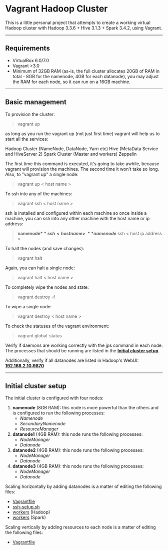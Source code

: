 # Vagrant Hadoop Cluster

This is a little personal project that attempts to create a working virtual Hadoop cluster with Hadoop 3.3.6 + Hive 3.1.3 + Spark 3.4.2, using Vagrant. 

---
## Requirements

- VirtualBox 6.0/7.0
- Vagrant >3.0
- Minimum of 32GB RAM (as-is, the full cluster allocates 20GB of RAM in total - 8GB for the namenode, 4GB for each datanode), you may adjust the RAM for each node, so it can run on a 16GB machine.

---
## Basic management

To provision the cluster:

> vagrant up

as long as you run the vagrant up (not just first time) vagrant will help us to start all the services:

Hadoop Cluster (NameNode, DataNode, Yarn etc)
Hive (MetaData Service and HiveServer 2)
Spark Cluster (Master and workers)
Zeppelin


The first time this command is executed, it's going to take awhile, because vagrant will provision the machines. The second time it won't take so long. Also, to "vagrant up" a single node:

> vagrant up < host name >

To ssh into any of the machines:

> vagrant ssh < host name >

ssh is installed and configured within each machine so once inside a machine, you can ssh into any other machine with the host name or ip address:

> **namenode$** ssh < host name >\
> **namenode$** ssh < host ip address >

To halt the nodes (and save changes):

> vagrant halt

Again, you can halt a single node:

> vagrant halt < host name >

To completely wipe the nodes and state:

> vagrant destroy -f

To wipe a single node:

> vagrant destroy < host name >

To check the statuses of the vagrant environment:

> vagrant global-status



Verify if daemons are working correctly with the jps command in each node. The processes that should be running are listed in the [**Initial cluster setup**](#initial-cluster-setup).

Additionally, verify if all datanodes are listed in Hadoop's WebUI: [**192.168.2.10:9870**](192.168.2.10:9870)

---
## Initial cluster setup

The initial cluster is configured with four nodes:
1. **namenode** (8GB RAM): this node is more powerful than the others and is configured to run the following processes: 
   - *Namenode* 
   - *SecondaryNamenode* 
   - *ResourceManager* 
2. **datanode1** (4GB RAM): this node runs the following processes:
   - *NodeManager*
   - *Datanode*
3. **datanode2** (4GB RAM): this node runs the following processes:
   - *NodeManager*
   - *Datanode*
4. **datanode3** (4GB RAM): this node runs the following processes:
   - *NodeManager*
   - *Datanode*

Scaling horizontally by adding datanodes is a matter of editing the following files:
 - [Vagrantfile](./Vagrantfile)
 - [ssh-setup.sh](./scripts/ssh-setup.sh)
 - [workers](./configs/hadoop/workers) (Hadoop)
 - [workers](./configs/spark/workers) (Spark)

Scaling vertically by adding resources to each node is a matter of editing the following files:
 - [Vagrantfile](./Vagrantfile)

